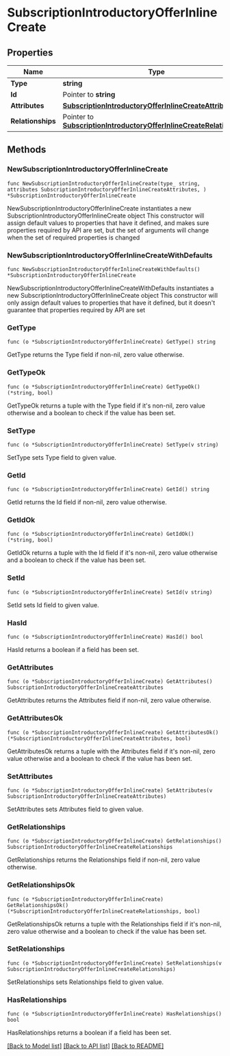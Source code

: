 # SubscriptionIntroductoryOfferInlineCreate

## Properties

Name | Type | Description | Notes
------------ | ------------- | ------------- | -------------
**Type** | **string** |  | 
**Id** | Pointer to **string** |  | [optional] 
**Attributes** | [**SubscriptionIntroductoryOfferInlineCreateAttributes**](SubscriptionIntroductoryOfferInlineCreateAttributes.md) |  | 
**Relationships** | Pointer to [**SubscriptionIntroductoryOfferInlineCreateRelationships**](SubscriptionIntroductoryOfferInlineCreateRelationships.md) |  | [optional] 

## Methods

### NewSubscriptionIntroductoryOfferInlineCreate

`func NewSubscriptionIntroductoryOfferInlineCreate(type_ string, attributes SubscriptionIntroductoryOfferInlineCreateAttributes, ) *SubscriptionIntroductoryOfferInlineCreate`

NewSubscriptionIntroductoryOfferInlineCreate instantiates a new SubscriptionIntroductoryOfferInlineCreate object
This constructor will assign default values to properties that have it defined,
and makes sure properties required by API are set, but the set of arguments
will change when the set of required properties is changed

### NewSubscriptionIntroductoryOfferInlineCreateWithDefaults

`func NewSubscriptionIntroductoryOfferInlineCreateWithDefaults() *SubscriptionIntroductoryOfferInlineCreate`

NewSubscriptionIntroductoryOfferInlineCreateWithDefaults instantiates a new SubscriptionIntroductoryOfferInlineCreate object
This constructor will only assign default values to properties that have it defined,
but it doesn't guarantee that properties required by API are set

### GetType

`func (o *SubscriptionIntroductoryOfferInlineCreate) GetType() string`

GetType returns the Type field if non-nil, zero value otherwise.

### GetTypeOk

`func (o *SubscriptionIntroductoryOfferInlineCreate) GetTypeOk() (*string, bool)`

GetTypeOk returns a tuple with the Type field if it's non-nil, zero value otherwise
and a boolean to check if the value has been set.

### SetType

`func (o *SubscriptionIntroductoryOfferInlineCreate) SetType(v string)`

SetType sets Type field to given value.


### GetId

`func (o *SubscriptionIntroductoryOfferInlineCreate) GetId() string`

GetId returns the Id field if non-nil, zero value otherwise.

### GetIdOk

`func (o *SubscriptionIntroductoryOfferInlineCreate) GetIdOk() (*string, bool)`

GetIdOk returns a tuple with the Id field if it's non-nil, zero value otherwise
and a boolean to check if the value has been set.

### SetId

`func (o *SubscriptionIntroductoryOfferInlineCreate) SetId(v string)`

SetId sets Id field to given value.

### HasId

`func (o *SubscriptionIntroductoryOfferInlineCreate) HasId() bool`

HasId returns a boolean if a field has been set.

### GetAttributes

`func (o *SubscriptionIntroductoryOfferInlineCreate) GetAttributes() SubscriptionIntroductoryOfferInlineCreateAttributes`

GetAttributes returns the Attributes field if non-nil, zero value otherwise.

### GetAttributesOk

`func (o *SubscriptionIntroductoryOfferInlineCreate) GetAttributesOk() (*SubscriptionIntroductoryOfferInlineCreateAttributes, bool)`

GetAttributesOk returns a tuple with the Attributes field if it's non-nil, zero value otherwise
and a boolean to check if the value has been set.

### SetAttributes

`func (o *SubscriptionIntroductoryOfferInlineCreate) SetAttributes(v SubscriptionIntroductoryOfferInlineCreateAttributes)`

SetAttributes sets Attributes field to given value.


### GetRelationships

`func (o *SubscriptionIntroductoryOfferInlineCreate) GetRelationships() SubscriptionIntroductoryOfferInlineCreateRelationships`

GetRelationships returns the Relationships field if non-nil, zero value otherwise.

### GetRelationshipsOk

`func (o *SubscriptionIntroductoryOfferInlineCreate) GetRelationshipsOk() (*SubscriptionIntroductoryOfferInlineCreateRelationships, bool)`

GetRelationshipsOk returns a tuple with the Relationships field if it's non-nil, zero value otherwise
and a boolean to check if the value has been set.

### SetRelationships

`func (o *SubscriptionIntroductoryOfferInlineCreate) SetRelationships(v SubscriptionIntroductoryOfferInlineCreateRelationships)`

SetRelationships sets Relationships field to given value.

### HasRelationships

`func (o *SubscriptionIntroductoryOfferInlineCreate) HasRelationships() bool`

HasRelationships returns a boolean if a field has been set.


[[Back to Model list]](../README.md#documentation-for-models) [[Back to API list]](../README.md#documentation-for-api-endpoints) [[Back to README]](../README.md)


